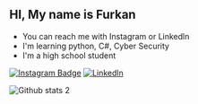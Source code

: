 ## HI, My name is Furkan
- You can reach me with Instagram or Linkedln
- I'm learning python, C#, Cyber Security
- I'm a high school student

[![Instagram Badge](https://img.shields.io/badge/-Instagram-C13584?style=flat-quare&labelColor=C13584&logo=instagram&logoColor=white&link=link)](https://www.instagram.com/furkann.sh/) 
[![Linkedln](https://img.shields.io/badge/LinkedIn-0077B5?style=flat&logo=linkedin&logoColor=white)](https://www.linkedin.com/in/furkan-tarhan-35a71522a/)

![Github stats 2](https://github-readme-stats.vercel.app/api?username=Kerxunos&show_icons=true&theme=radical)
